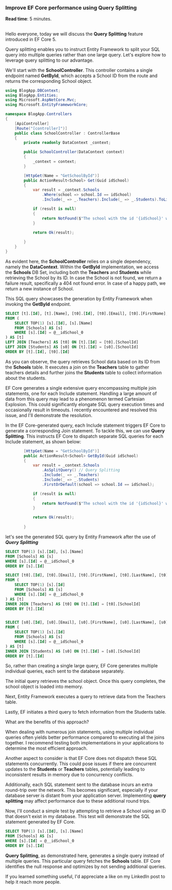 ### Improve EF Core performance using Query Splitting

**Read time**: 5 minutes.
##



Hello everyone, today we will discuss the **Query Splitting** feature introduced in EF Core 5. 

Query splitting enables you to instruct Entity Framework to split your SQL query into multiple queries rather than one large query. Let's explore how to leverage query splitting to our advantage.

We'll start with the **SchoolController**. This controller contains a single endpoint named **GetById**, which accepts a School ID from the route and returns the corresponding School object.

```c#
using BlogApp.DBContext;
using BlogApp.Entities;
using Microsoft.AspNetCore.Mvc;
using Microsoft.EntityFrameworkCore;

namespace BlogApp.Controllers
{
    [ApiController]
    [Route("[controller]")]
    public class SchoolController : ControllerBase
    {
        private readonly DataContext _context;

        public SchoolController(DataContext context)
        {
            _context = context;
        }

        [HttpGet(Name = "GetSchoolById")]
        public ActionResult<School> Get(Guid idSchool)
        {
            var result = _context.Schools
                .Where(school => school.Id == idSchool)
                .Include(_ => _.Teachers).Include(_ => _.Students).ToList();

            if (result is null)
            {
                return NotFound($"The school with the id '{idSchool}' was not found.");
            }

            return Ok(result);
             
        }
    }
}
```


As evident here, the **SchoolController** relies on a single dependency, namely the **DataContext**. Within the **GetById** implementation, we access the **Schools** DB Set, including both the **Teachers** and **Students** while retrieving the School by its ID. In case the School is not found, we return a failure result, specifically a 404 not found error. In case of a happy path, we return a new instance of School.

This SQL query showcases the generation by Entity Framework when invoking the **GetById** endpoint.

```sql
SELECT [t].[Id], [t].[Name], [t0].[Id], [t0].[Email], [t0].[FirstName], [t0].[LastName], [t0].[SchoolId], [s0].[Id], [s0].[Email], [s0].[FirstName], [s0].[LastName], [s0].[SchoolId]
FROM (
    SELECT TOP(1) [s].[Id], [s].[Name]
    FROM [Schools] AS [s]
    WHERE [s].[Id] = @__idSchool_0
) AS [t]
LEFT JOIN [Teachers] AS [t0] ON [t].[Id] = [t0].[SchoolId]
LEFT JOIN [Students] AS [s0] ON [t].[Id] = [s0].[SchoolId]
ORDER BY [t].[Id], [t0].[Id]
```
As you can observe, the query retrieves School data based on its ID from the **Schools** table. It executes a join on the **Teachers** table to gather teachers details and further joins the **Students** table to collect information about the students.

EF Core generates a single extensive query encompassing multiple join statements, one for each Include statement. Handling a large amount of data from this query may lead to a phenomenon termed Cartesian Explosion. This could significantly elongate SQL query execution times and occasionally result in timeouts. I recently encountered and resolved this issue, and I'll demonstrate the resolution.

In the EF Core-generated query, each Include statement triggers EF Core to generate a corresponding Join statement. To tackle this, we can use **Query Splitting**. This instructs EF Core to dispatch separate SQL queries for each Include statement, as shown below:


```c#
        [HttpGet(Name = "GetSchoolById")]
        public ActionResult<School> GetById(Guid idSchool)
        {
            var result = _context.Schools
                .AsSplitQuery() // Query Splitting
                .Include(_ => _.Teachers)
                .Include(_ => _.Students)
                .FirstOrDefault(school => school.Id == idSchool);

            if (result is null)
            {
                return NotFound($"The school with the id '{idSchool}' was not found.");
            }

            return Ok(result);
             
        }
```

let's see the generated SQL query by Entity Framework after the use of ***Query Splitting***

```sql
SELECT TOP(1) [s].[Id], [s].[Name]
FROM [Schools] AS [s]
WHERE [s].[Id] = @__idSchool_0
ORDER BY [s].[Id]

SELECT [t0].[Id], [t0].[Email], [t0].[FirstName], [t0].[LastName], [t0].[SchoolId], [t].[Id]
FROM (
    SELECT TOP(1) [s].[Id]
    FROM [Schools] AS [s]
    WHERE [s].[Id] = @__idSchool_0
) AS [t]
INNER JOIN [Teachers] AS [t0] ON [t].[Id] = [t0].[SchoolId]
ORDER BY [t].[Id]


SELECT [s0].[Id], [s0].[Email], [s0].[FirstName], [s0].[LastName], [s0].[SchoolId], [t].[Id]
FROM (
    SELECT TOP(1) [s].[Id]
    FROM [Schools] AS [s]
    WHERE [s].[Id] = @__idSchool_0
) AS [t]
INNER JOIN [Students] AS [s0] ON [t].[Id] = [s0].[SchoolId]
ORDER BY [t].[Id]

```

So, rather than creating a single large query, EF Core generates multiple individual queries, each sent to the database separately.

The initial query retrieves the school object. Once this query completes, the school object is loaded into memory.

Next, Entity Framework executes a query to retrieve data from the Teachers table.

Lastly, EF initiates a third query to fetch information from the Students table.

What are the benefits of this approach?

When dealing with numerous join statements, using multiple individual queries often yields better performance compared to executing all the joins together. I recommend testing both implementations in your applications to determine the most efficient approach.

Another aspect to consider is that EF Core does not dispatch these SQL statements concurrently. This could pose issues if there are concurrent updates to the **Students** or **Teachers** tables, potentially leading to inconsistent results in memory due to concurrency conflicts.

Additionally, each SQL statement sent to the database incurs an extra round-trip over the network. This becomes significant, especially if your database server is distant from your application server. Implementing **query splitting** may affect performance due to these additional round trips.

Now, I'll conduct a simple test by attempting to retrieve a School using an ID that doesn't exist in my database. This test will demonstrate the SQL statement generated by EF Core.

```sql
SELECT TOP(1) [s].[Id], [s].[Name]
FROM [Schools] AS [s]
WHERE [s].[Id] = @__idSchool_0
ORDER BY [s].[Id]
```

**Query Splitting**, as demonstrated here, generates a single query instead of multiple queries. This particular query fetches the **Schools** table. EF Core identifies the null response and optimizes by not sending additional queries.


If you learned something useful, I'd appreciate a like on my LinkedIn post to help it reach more people.











